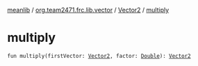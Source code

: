 [meanlib](../../index.md) / [org.team2471.frc.lib.vector](../index.md) / [Vector2](index.md) / [multiply](./multiply.md)

# multiply

`fun multiply(firstVector: `[`Vector2`](index.md)`, factor: `[`Double`](https://kotlinlang.org/api/latest/jvm/stdlib/kotlin/-double/index.html)`): `[`Vector2`](index.md)